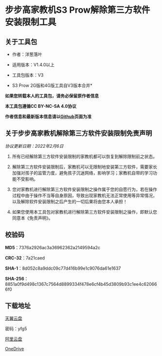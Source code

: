 # 步步高家教机S3 Prow解除第三方软件安装限制工具

## 关于工具包

- 作者：洋葱落叶

- 适用版本：V1.4.0以上

- 工具包版本：V3

* S3 Prow 2G版和4G版工具自V3版本合并*

**如果您转载本人的工具包，请务必保留原作者信息**

**本工具包遵循CC BY-NC-SA 4.0协议**

**作者信息和最新版本信息请以[Github](https://github.com/ycly2333/EEBBK_package_tool/blob/main/S3Prow.md)页面为准**

## 关于步步高家教机解除第三方软件安装限制免责声明

*协议更新日期：2022年2月6日*

1. 所有已经解除第三方软件安装限制的家教机都可以恢复到解除限制前之状态。

2. 解除第三方软件安装限制后，家教机可以无限制地安装第三方软件，需要家长加强对孩子的监管力度，避免孩子沉迷网络，影响学习；家教机自带的学习功能不受影响。

3. 您对家教机进行解除第三方软件安装限制之操作属于您的自愿行为，若在操作过程中由于操作不当等自身原因，导致出现家教机无法正常使用等异常情况，以及解除软件安装限制之后产生的一切后果将由您本人承担！

4. 如果您使用本工具包对家教机进行解除第三方软件安装限制之操作，即默认您同意本《免责声明》。

## 校验码

**MD5**：7376a2926ac3a36962362a2149594a2c

**CRC-32**：7a21caed

**SHA-1**：8d052c8a9ddc09c77d416b99e1c9076da61e1637

**SHA-256**：8851a0f9d498c1367c7564d8899334f478e6cf4b45d3809b93c1ee4c620666f0

## 下载地址

[天翼云盘](https://cloud.189.cn/t/yeEbMrERbYfe)

密码：yfg5

[阿里云盘](https://www.aliyundrive.com/s/guZKkcPjA9H)

[OneDrive](https://dljz-my.sharepoint.com/:f:/g/personal/ycly_nii_ink/EiPeyWF3ZExMkk4iI5moXAoBoZMlYc4JZztgk_w5S-5lag?e=vM1YUO)
